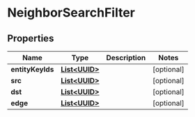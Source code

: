 

# NeighborSearchFilter

## Properties

Name | Type | Description | Notes
------------ | ------------- | ------------- | -------------
**entityKeyIds** | [**List&lt;UUID&gt;**](UUID.md) |  |  [optional]
**src** | [**List&lt;UUID&gt;**](UUID.md) |  |  [optional]
**dst** | [**List&lt;UUID&gt;**](UUID.md) |  |  [optional]
**edge** | [**List&lt;UUID&gt;**](UUID.md) |  |  [optional]





